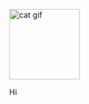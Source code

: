 <img src='https://media.tenor.com/84Lqzp2XaGAAAAAi/peach-cat.gif' alt='cat gif' width="128" height="128"/>

Hi
